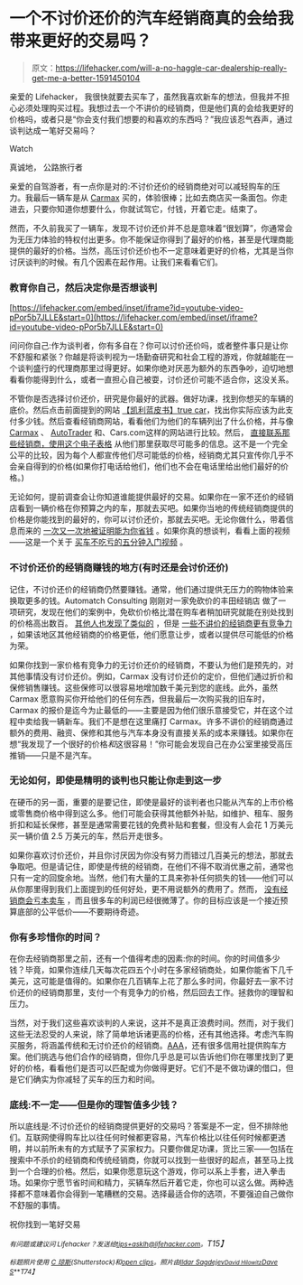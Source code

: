 # 一个不讨价还价的汽车经销商真的会给我带来更好的交易吗？

> 原文：<https://lifehacker.com/will-a-no-haggle-car-dealership-really-get-me-a-better-1591450104>

亲爱的 Lifehacker，
我很快就要去买车了，虽然我喜欢新车的想法，但我并不担心必须处理购买过程。我想过去一个不讲价的经销商，但是他们真的会给我更好的价格吗，或者只是“你会支付我们想要的和喜欢的东西吗？”我应该忍气吞声，通过谈判达成一笔好交易吗？

Watch

真诚地，
公路旅行者

亲爱的自驾游者，有一点你是对的:不讨价还价的经销商绝对可以减轻购车的压力。我最后一辆车是从 [Carmax](http://carmax.com/) 买的，体验很棒；比如去商店买一条面包。你走进去，只要你知道你想要什么，你就试驾它，付钱，开着它走。结束了。

然而，不久前我买了一辆车，发现不讨价还价并不总是意味着“很划算”，你通常会为无压力体验的特权付出更多。你不能保证你得到了最好的价格，甚至是代理商能提供的最好的价格。当然，高压讨价还价也不一定意味着更好的价格，尤其是当你讨厌谈判的时候。有几个因素在起作用。让我们来看看它们。

### 教育你自己，然后决定你是否想谈判

 [https://lifehacker.com/embed/inset/iframe?id=youtube-video-pPor5b7JLLE&start=0](https://lifehacker.com/embed/inset/iframe?id=youtube-video-pPor5b7JLLE&start=0) 

问问你自己:作为谈判者，你有多自在？你可以讨价还价吗，或者整件事只是让你不舒服和紧张？你越是将谈判视为一场勤奋研究和社会工程的游戏，你就越能在一个谈判盛行的代理商那里过得更好。如果你绝对厌恶为额外的东西争吵，迫切地想看看你能得到什么，或者一直担心自己被耍，讨价还价可能不适合你，这没关系。

不管你是否选择讨价还价，研究是你最好的武器。做好功课，找到你想买的车辆的底价。然后点击前面提到的网站 [【凯利蓝皮书】](http://www.kbb.com/)[true car](http://www.truecar.com/)，找出你实际应该为此支付多少钱。然后查看经销商网站，看看他们为他们的车辆列出了什么价格，并与像 [Carmax](http://carmax.com/) 、 [AutoTrader](http://www.autotrader.com/) 和、Cars.com这样的网站进行比较。然后， [直接联系那些经销商，](https://lifehacker.com/get-the-best-price-on-your-next-car-by-never-setting-fo-5990461)[使用这个电子表格](http://lifehacker.com/a-smart-spreadsheet-template-for-car-shopping-5540687) 从他们那里获取尽可能多的信息。这不是一个完全公平的比较，因为每个人都宣传他们尽可能低的价格，经销商尤其只宣传你几乎不会亲自得到的价格(如果你打电话给他们，他们也不会在电话里给出他们最好的价格。)

无论如何，提前调查会让你知道谁能提供最好的交易。如果你在一家不还价的经销店看到一辆价格在你预算之内的车，那就去买吧。如果你当地的传统经销商提供的价格是你能找到的最好的，你可以讨价还价，那就去买吧。无论你做什么，带着信息而来的 [一次又一次地被证明能为你省钱](https://lifehacker.com/save-hundreds-on-a-new-car-in-two-haggle-free-steps-5890997) 。如果你真的想谈判，看看上面的视频——这是一个关于 [买车不吃亏的五分钟入门视频](http://lifehacker.com/buy-a-car-without-getting-screwed-298810) 。

### 不讨价还价的经销商赚钱的地方(有时还是会讨价还价)

记住，不讨价还价的经销商仍然要赚钱。通常，他们通过提供无压力的购物体验来换取更多的钱。Automatch Consulting 刚刚对一家免砍价的丰田经销店 做了一项研究，发现在他们的案例中，免砍价价格比潜在购车者稍加研究就能在别处找到的价格高出数百。 [其他人也发现了类似的](http://www.streetdirectory.com/travel_guide/50297/auto_finance/no_haggle_dealerships_are_they_really_a_better_deal.html) ，但是 [一些不讲价的经销商更有竞争力](http://www.realcartips.com/cardealers/349-no-haggle-dealerships-prices.shtml) ，如果该地区其他经销商的价格更低，他们愿意让步，或者以提供尽可能低的价格为荣。

如果你找到一家价格有竞争力的无讨价还价的经销商，不要认为他们是预先的，对其他事情没有讨价还价。例如，Carmax 没有讨价还价的定价，但他们通过折价和保修销售赚钱。这些保修可以很容易地增加数千美元到您的底线。此外，虽然 Carmax 愿意购买你开给他们的任何东西，但我最后一次购买我的旧车时，Carmax 的报价是迄今为止最低的——主要是因为他们很乐意接受它，并在这个过程中卖给我一辆新车。我们不是想在这里痛打 Carmax。许多不讲价的经销商通过额外的费用、融资、保修和其他与汽车本身没有直接关系的成本来赚钱。如果你在想“我发现了一个很好的价格*和*这很容易！”你可能会发现自己在办公室里接受高压推销——只是不是汽车。

### 无论如何，即使是精明的谈判也只能让你走到这一步

在硬币的另一面，重要的是要记住，即使是最好的谈判者也只能从汽车的上市价格或零售商价格中得到这么多。他们可能会获得其他额外补贴，如维护、租车、服务折扣和延长保修，甚至是通常需要花钱的免费补贴和套餐，但没有人会花 1 万美元买一辆价值 2.5 万美元的车，然后开走很多。

如果你喜欢讨价还价，并且你讨厌因为你没有努力而错过几百美元的想法，那就去争取吧。但是请记住，即使是传统的经销商，在他们不得不取消优惠之前，通常也只有一定的回旋余地。当然，他们有大量的工具来弥补任何损失的钱——他们可以从你那里得到我们上面提到的任何好处，更不用说额外的费用了。然而， [没有经销商会亏本卖车](http://lifehacker.com/www.popularmechanics.com/cars/news/industry/confessions-of-a-car-salesman-5681350) ，而且很多车的利润已经很微薄了。你的目标应该是一个接近预算底部的公平低价——不要期待奇迹。

### 你有多珍惜你的时间？

在你去经销商那里之前，还有一个值得考虑的因素:你的时间。你的时间值多少钱？毕竟，如果你连续几天每次花四五个小时在多家经销商处，如果你能省下几千美元，这可能是值得的。如果你在几百辆车上花了那么多时间，你最好去一家不讨价还价的经销商那里，支付一个有竞争力的价格，然后回去工作。拯救你的理智和压力。

当然，对于我们这些喜欢谈判的人来说，这并不是真正浪费时间。然而，对于我们这些无法忍受的人来说，除了简单地诉诸更高的价格，还有其他选择。考虑汽车购买服务，将涵盖传统和无讨价还价的经销商。[AAA](http://aaa.com/)，还有很多信用社提供购车方案。他们挑选与他们合作的经销商，但你几乎总是可以告诉他们你在哪里找到了更好的价格，看看他们是否可以匹配或为你做得更好。它们不是不做功课的借口，但是它们确实为你减轻了买车的压力和时间。

### 底线:不一定——但是你的理智值多少钱？

所以底线是:不讨价还价的经销商提供更好的交易吗？答案是不一定，但不排除他们。互联网使得购车比以往任何时候都更容易，汽车价格比以往任何时候都更透明，并以前所未有的方式赋予了买家权力。只要你做足功课，货比三家——包括在搜索中不杀价的经销商和传统经销商，你就可以找到一些很好的起点，甚至马上找到一个合理的价格。然后，如果你愿意玩这个游戏，你可以系上手套，进入拳击场。如果你宁愿节省时间和精力，买辆车然后开着它走，你也可以这么做。两种选择都不意味着你会得到一笔糟糕的交易。选择最适合你的选项，不要强迫自己做你不舒服的事情。

祝你找到一笔好交易

*<small>有问题或建议问 Lifehacker？发送给</small>*[*<small>tips+asklh@lifehacker.com</small>*](mailto:tips+asklh@lifehacker.com)*<small>。</small>T15】*

<small>*标题照片使用*</small> [<small>*C 琼斯*</small>](http://www.shutterstock.com/pic.mhtml?id=71381044&src=id)<small>*(Shutterstock)和*</small>[<small>*open clips*</small>](http://pixabay.com/en/tag-label-yellow-price-tag-151102/)<small>*。照片由*</small>[<small>*Ildar Sagdejev*</small>](http://en.wikipedia.org/wiki/CarMax#mediaviewer/File:2008-11-11_CarMax_in_Raleigh.jpg)<small>*[<small>*David Hilowitz*</small>](https://www.flickr.com/photos/dhilowitz/4116113589)<small></small>*[*Dave S*](https://www.flickr.com/photos/that_chrysler_guy/8183437224)**</small>*<small>T74】</small>*

*<small></small>*